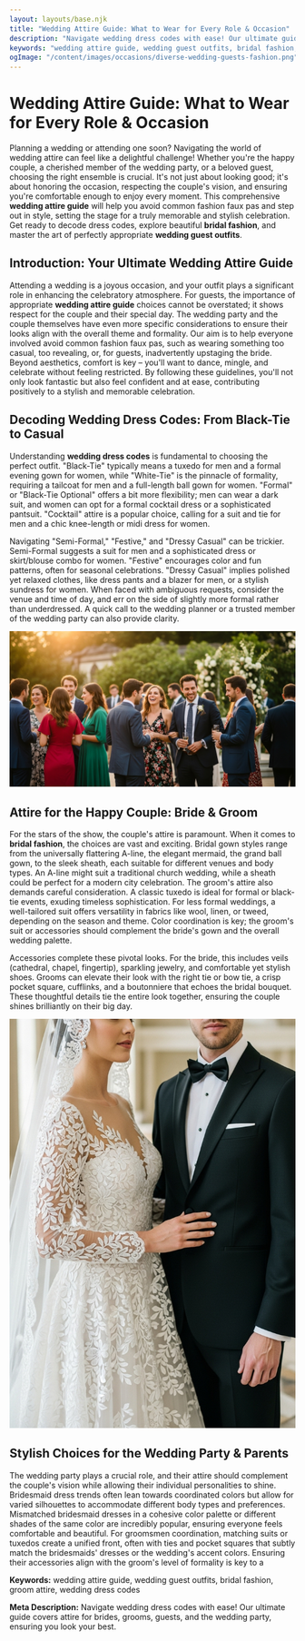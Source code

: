 ```yaml
---
layout: layouts/base.njk
title: "Wedding Attire Guide: What to Wear for Every Role & Occasion"
description: "Navigate wedding dress codes with ease! Our ultimate guide covers attire for brides, grooms, guests, and the wedding party, ensuring you look your best."
keywords: "wedding attire guide, wedding guest outfits, bridal fashion, groom attire, wedding dress codes"
ogImage: "/content/images/occasions/diverse-wedding-guests-fashion.png"
---
```


# Wedding Attire Guide: What to Wear for Every Role & Occasion

Planning a wedding or attending one soon? Navigating the world of wedding attire can feel like a delightful challenge! Whether you're the happy couple, a cherished member of the wedding party, or a beloved guest, choosing the right ensemble is crucial. It's not just about looking good; it's about honoring the occasion, respecting the couple's vision, and ensuring you're comfortable enough to enjoy every moment. This comprehensive **wedding attire guide** will help you avoid common fashion faux pas and step out in style, setting the stage for a truly memorable and stylish celebration. Get ready to decode dress codes, explore beautiful **bridal fashion**, and master the art of perfectly appropriate **wedding guest outfits**.

## Introduction: Your Ultimate Wedding Attire Guide

Attending a wedding is a joyous occasion, and your outfit plays a significant role in enhancing the celebratory atmosphere. For guests, the importance of appropriate **wedding attire guide** choices cannot be overstated; it shows respect for the couple and their special day. The wedding party and the couple themselves have even more specific considerations to ensure their looks align with the overall theme and formality. Our aim is to help everyone involved avoid common fashion faux pas, such as wearing something too casual, too revealing, or, for guests, inadvertently upstaging the bride. Beyond aesthetics, comfort is key – you'll want to dance, mingle, and celebrate without feeling restricted. By following these guidelines, you'll not only look fantastic but also feel confident and at ease, contributing positively to a stylish and memorable celebration.

## Decoding Wedding Dress Codes: From Black-Tie to Casual

Understanding **wedding dress codes** is fundamental to choosing the perfect outfit. "Black-Tie" typically means a tuxedo for men and a formal evening gown for women, while "White-Tie" is the pinnacle of formality, requiring a tailcoat for men and a full-length ball gown for women. "Formal" or "Black-Tie Optional" offers a bit more flexibility; men can wear a dark suit, and women can opt for a formal cocktail dress or a sophisticated pantsuit. "Cocktail" attire is a popular choice, calling for a suit and tie for men and a chic knee-length or midi dress for women.

Navigating "Semi-Formal," "Festive," and "Dressy Casual" can be trickier. Semi-Formal suggests a suit for men and a sophisticated dress or skirt/blouse combo for women. "Festive" encourages color and fun patterns, often for seasonal celebrations. "Dressy Casual" implies polished yet relaxed clothes, like dress pants and a blazer for men, or a stylish sundress for women. When faced with ambiguous requests, consider the venue and time of day, and err on the side of slightly more formal rather than underdressed. A quick call to the wedding planner or a trusted member of the wedding party can also provide clarity.

![A diverse group of stylish wedding guests mingling at an outdoor reception, showcasing various formal and semi-formal outfits.](/content/images/occasions/diverse-wedding-guests-fashion.png)

## Attire for the Happy Couple: Bride & Groom

For the stars of the show, the couple's attire is paramount. When it comes to **bridal fashion**, the choices are vast and exciting. Bridal gown styles range from the universally flattering A-line, the elegant mermaid, the grand ball gown, to the sleek sheath, each suitable for different venues and body types. An A-line might suit a traditional church wedding, while a sheath could be perfect for a modern city celebration. The groom's attire also demands careful consideration. A classic tuxedo is ideal for formal or black-tie events, exuding timeless sophistication. For less formal weddings, a well-tailored suit offers versatility in fabrics like wool, linen, or tweed, depending on the season and theme. Color coordination is key; the groom's suit or accessories should complement the bride's gown and the overall wedding palette.

Accessories complete these pivotal looks. For the bride, this includes veils (cathedral, chapel, fingertip), sparkling jewelry, and comfortable yet stylish shoes. Grooms can elevate their look with the right tie or bow tie, a crisp pocket square, cufflinks, and a boutonniere that echoes the bridal bouquet. These thoughtful details tie the entire look together, ensuring the couple shines brilliantly on their big day.

![An elegant bride in a lace gown and a groom in a classic tuxedo posing together, showcasing their wedding attire.](/content/images/occasions/elegant-bride-groom-portrait.png)

## Stylish Choices for the Wedding Party & Parents

The wedding party plays a crucial role, and their attire should complement the couple's vision while allowing their individual personalities to shine. Bridesmaid dress trends often lean towards coordinated colors but allow for varied silhouettes to accommodate different body types and preferences. Mismatched bridesmaid dresses in a cohesive color palette or different shades of the same color are incredibly popular, ensuring everyone feels comfortable and beautiful. For groomsmen coordination, matching suits or tuxedos create a unified front, often with ties and pocket squares that subtly match the bridesmaids' dresses or the wedding's accent colors. Ensuring their accessories align with the groom's level of formality is key to a

**Keywords:** wedding attire guide, wedding guest outfits, bridal fashion, groom attire, wedding dress codes

**Meta Description:** Navigate wedding dress codes with ease! Our ultimate guide covers attire for brides, grooms, guests, and the wedding party, ensuring you look your best.
